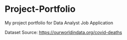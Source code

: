 # Project-Portfolio
My project portfolio for Data Analyst Job Application

Dataset Source:
  https://ourworldindata.org/covid-deaths
